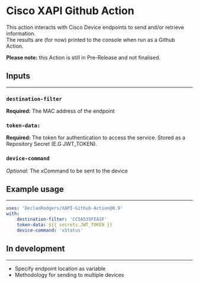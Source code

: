 # Cisco XAPI Github Action

This action interacts with Cisco Device endpoints to send and/or retrieve information.  
The results are (for now) printed to the console when run as a Github Action.

**Please note:** this Action is still in Pre-Release and not finalised.

## Inputs

---

### `destination-filter`

**Required:** The MAC address of the endpoint

### `token-data:`

**Required:** The token for authentication to access the service. Stored as a Repository Secret (E.G JWT_TOKEN).

### `device-command`

*Optional:* The xCommand to be sent to the device

## Example usage

---

```yaml
uses: 'DeclanRodgers/XAPI-Github-Action@0.9'
with:
    destination-filter: 'CC5A535FEA2F'
    token-data: ${{ secrets.JWT_TOKEN }}
    device-command: 'xStatus'
```

## In development

---

* Specify endpoint location as variable
* Methodology for sending to multiple devices
